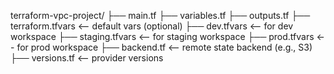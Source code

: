 terraform-vpc-project/
├── main.tf
├── variables.tf
├── outputs.tf
├── terraform.tfvars             <-- default vars (optional)
├── dev.tfvars                   <-- for dev workspace
├── staging.tfvars               <-- for staging workspace
├── prod.tfvars                  <-- for prod workspace
├── backend.tf                   <-- remote state backend (e.g., S3)
├── versions.tf                  <-- provider versions
